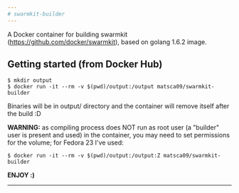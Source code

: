 ```yaml
---
# swarmkit-builder
---
```

A Docker container for building swarmkit (https://github.com/docker/swarmkit), based on golang 1.6.2 image.

## Getting started (from Docker Hub)
```
$ mkdir output
$ docker run -it --rm -v $(pwd)/output:/output matsca09/swarmkit-builder 
```
Binaries will be in output/ directory and the container will remove itself after the build :D

__WARNING:__ as compiling process does NOT run as root user (a "builder" user is present and used) in the container, you may need to set permissions for the volume; for Fedora 23 I've used:
```
$ docker run -it --rm -v $(pwd)/output:/output:Z matsca09/swarmkit-builder
```

__ENJOY :)__
___
